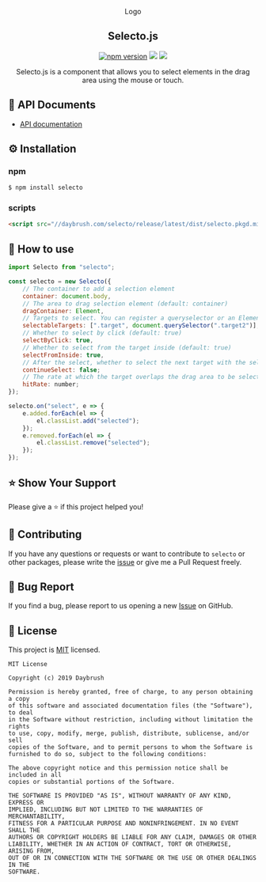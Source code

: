 
<p align="middle" >Logo</p>
<h2 align="middle">Selecto.js</h2>
<p align="middle">
<a href="https://www.npmjs.com/package/selecto" target="_blank"><img src="https://img.shields.io/npm/v/selecto.svg?style=flat-square&color=007acc&label=version" alt="npm version" /></a>
<img src="https://img.shields.io/badge/language-typescript-blue.svg?style=flat-square"/>
<a href="https://github.com/daybrush/selecto/blob/master/LICENSE" target="_blank"><img src="https://img.shields.io/github/license/daybrush/selecto.svg?style=flat-square&label=license&color=08CE5D"/></a>
</p>
<p align="middle">Selecto.js is a component that allows you to select elements in the drag area using the mouse or touch.</p>

## 📄 API Documents
* [API documentation](https://daybrush.com/selecto/release/latest/doc/)

## ⚙️ Installation
### npm
```bash
$ npm install selecto
```

### scripts

```html
<script src="//daybrush.com/selecto/release/latest/dist/selecto.pkgd.min.js"></script>
```

## 🚀 How to use
```js
import Selecto from "selecto";

const selecto = new Selecto({
    // The container to add a selection element
    container: document.body,
    // The area to drag selection element (default: container)
    dragContainer: Element,
    // Targets to select. You can register a queryselector or an Element.
    selectableTargets: [".target", document.querySelector(".target2")],
    // Whether to select by click (default: true)
    selectByClick: true,
    // Whether to select from the target inside (default: true)
    selectFromInside: true,
    // After the select, whether to select the next target with the selected target (deselected if the target is selected again).
    continueSelect: false;
    // The rate at which the target overlaps the drag area to be selected. (default: 100)
    hitRate: number;
});

selecto.on("select", e => {
    e.added.forEach(el => {
        el.classList.add("selected");
    });
    e.removed.forEach(el => {
        el.classList.remove("selected");
    });
});
```

## ⭐️ Show Your Support
Please give a ⭐️ if this project helped you!

## 👏 Contributing

If you have any questions or requests or want to contribute to `selecto` or other packages, please write the [issue](https://github.com/daybrush/selecto/issues) or give me a Pull Request freely.

## 🐞 Bug Report

If you find a bug, please report to us opening a new [Issue](https://github.com/daybrush/selecto/issues) on GitHub.


## 📝 License

This project is [MIT](https://github.com/daybrush/selecto/blob/master/LICENSE) licensed.

```
MIT License

Copyright (c) 2019 Daybrush

Permission is hereby granted, free of charge, to any person obtaining a copy
of this software and associated documentation files (the "Software"), to deal
in the Software without restriction, including without limitation the rights
to use, copy, modify, merge, publish, distribute, sublicense, and/or sell
copies of the Software, and to permit persons to whom the Software is
furnished to do so, subject to the following conditions:

The above copyright notice and this permission notice shall be included in all
copies or substantial portions of the Software.

THE SOFTWARE IS PROVIDED "AS IS", WITHOUT WARRANTY OF ANY KIND, EXPRESS OR
IMPLIED, INCLUDING BUT NOT LIMITED TO THE WARRANTIES OF MERCHANTABILITY,
FITNESS FOR A PARTICULAR PURPOSE AND NONINFRINGEMENT. IN NO EVENT SHALL THE
AUTHORS OR COPYRIGHT HOLDERS BE LIABLE FOR ANY CLAIM, DAMAGES OR OTHER
LIABILITY, WHETHER IN AN ACTION OF CONTRACT, TORT OR OTHERWISE, ARISING FROM,
OUT OF OR IN CONNECTION WITH THE SOFTWARE OR THE USE OR OTHER DEALINGS IN THE
SOFTWARE.
```